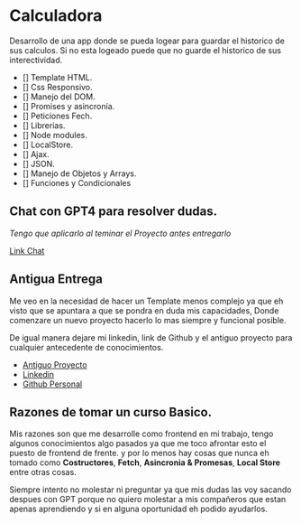 # Calculadora

Desarrollo de una app donde se pueda logear para guardar el historico de sus calculos.
Si no esta logeado puede que no guarde el historico de sus interectividad.

- [] Template HTML.
- [] Css Responsivo.
- [] Manejo del DOM.
- [] Promises y asincronía.
- [] Peticiones Fech.
- [] Librerias.
- [] Node modules.
- [] LocalStore.
- [] Ajax.
- [] JSON.
- [] Manejo de Objetos y Arrays.
- [] Funciones y Condicionales

## Chat con GPT4 para resolver dudas.

_Tengo que aplicarlo al teminar el Proyecto antes entregarlo_

[Link Chat]()

## Antigua Entrega

Me veo en la necesidad de hacer un Template menos complejo ya que eh visto que se apuntara a que se pondra en duda mis capacidades, Donde comenzare un nuevo proyecto hacerlo lo mas siempre y funcional posible.

De igual manera dejare mi linkedin, link de Github y el antiguo proyecto para cualquier antecedente de conocimientos.

- [Antiguo Proyecto](https://github.com/GRoobArt/Ecommerce-Js-Template)
- [Linkedin](https://github.com/GRoobArt/Ecommerce-Js-Template)
- [Github Personal](https://github.com/GRoobArt)

## Razones de tomar un curso Basico.

Mis razones son que me desarrolle como frontend en mi trabajo, tengo algunos conocimientos algo pasados ya que me toco afrontar esto el puesto de frontend de frente. y por lo menos hay cosas que nunca eh tomado como **Costructores**, **Fetch**, **Asincronia & Promesas**, **Local Store** entre otras cosas.

Siempre intento no molestar ni preguntar ya que mis dudas las voy sacando despues con GPT porque no quiero molestar a mis compañeros que estan apenas aprendiendo y si en alguna oportunidad eh podido ayudarlos.
